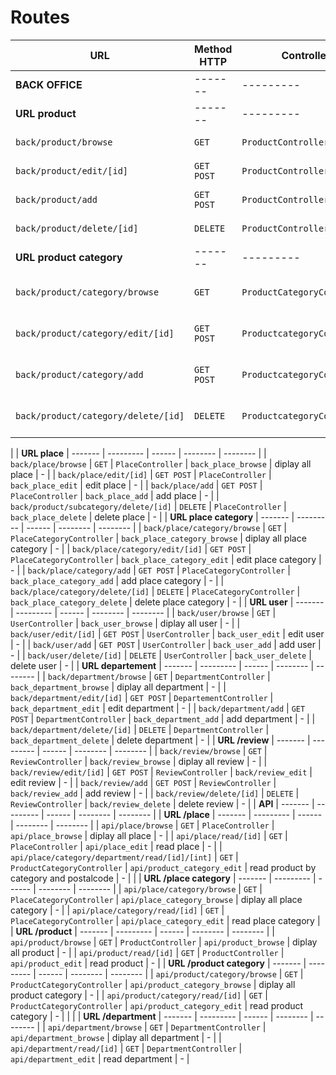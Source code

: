 # Routes

| URL                                    | Method HTTP | Controller                     | name                              | Content                        | Comment  |
| -------------------------------------- | ----------- | ------------------------------ | --------------------------------- | ------------------------------ | -------- |
| **BACK OFFICE**                        | -------     | ---------                      | ------                            | --------                       | -------- |
| **URL product**                        | -------     | ---------                      | ------                            | --------                       | -------- |
| `back/product/browse`                  | `GET`       | `ProductController`            | `back_product_browse`             | diplay all product             | -        |
| `back/product/edit/[id]`               | `GET POST`  | `ProductController`            | `back_product_edit`               | edit product                   | -        |
| `back/product/add`                     | `GET POST`  | `ProductController`            | `back_product_add`                | add product                    | -        |
| `back/product/delete/[id]`             | `DELETE`    | `ProductController`            | `back_product_delete`             | delete product                 | -        |
| **URL product category**               | -------     | ---------                      | ------                            | --------                       | -------- |
| `back/product/category/browse`         | `GET`       | `ProductCategoryController`    | `back_product_category_browse`    | diplay all product category    | -        |
| `back/product/category/edit/[id]`      | `GET POST`  | `ProductcategoryController`    | `back_product_category_edit`      | edit product category          | -        |
| `back/product/category/add`            | `GET POST`  | `ProductcategoryController`    | `back_product_category_add`       | add product category           | -        |
| `back/product/category/delete/[id]`    | `DELETE`    | `ProductcategoryController`    | `back_product_category_delete`    | delete product category        | -        |
|
| **URL place**                          | -------     | ---------                      | ------                            | --------                       | -------- |
| `back/place/browse`                    | `GET`       | `PlaceController`              | `back_place_browse`               | diplay all place               | -        |
| `back/place/edit/[id]`                 | `GET POST`  | `PlaceController`              | `back_place_edit`                 | edit place                     | -        |
| `back/place/add`                       | `GET POST`  | `PlaceController`              | `back_place_add`                  | add place                      | -        |
| `back/product/subcategory/delete/[id]` | `DELETE`    | `PlaceController`              | `back_place_delete`               | delete place                   | -        |
| **URL place category**                 | -------     | ---------                      | ------                            | --------                       | -------- |
| `back/place/category/browse`           | `GET`       | `PlaceCategoryController`      | `back_place_category_browse`      | diplay all place category      | -        |
| `back/place/category/edit/[id]`        | `GET POST`  | `PlaceCategoryController`      | `back_place_category_edit`        | edit place category            | -        |
| `back/place/category/add`              | `GET POST`  | `PlaceCategoryController`      | `back_place_category_add`         | add place category             | -        |
| `back/place/category/delete/[id]`      | `DELETE`    | `PlaceCategoryController`      | `back_place_category_delete`      | delete place category          | -        |
| **URL user**                           | -------     | ---------                      | ------                            | --------                       | -------- |
| `back/user/browse`                     | `GET`       | `UserController`               | `back_user_browse`                | diplay all user                | -        |
| `back/user/edit/[id]`                  | `GET POST`  | `UserController`               | `back_user_edit`                  | edit user                      | -        |
| `back/user/add`                        | `GET POST`  | `UserController`               | `back_user_add`                   | add user                       | -        |
| `back/user/delete/[id]`                | `DELETE`    | `UserController`               | `back_user_delete`                | delete user                    | -        |
| **URL departement**                    | -------     | ---------                      | ------                            | --------                       | -------- |
| `back/department/browse`               | `GET`       | `DepartmentController`         | `back_department_browse`          | diplay all department          | -        |
| `back/department/edit/[id]`            | `GET POST`  | `DepartementController`        | `back_department_edit`            | edit department                | -        |
| `back/department/add`                  | `GET POST`  | `DepartmentController`         | `back_department_add`             | add department                 | -        |
| `back/department/delete/[id]`          | `DELETE`    | `DepartmentController`         | `back_department_delete`          | delete department              | -        |
| **URL /review**                        | -------     | ---------                      | ------                            | --------                       | -------- |
| `back/review/browse`                   | `GET`       | `ReviewController`             | `back/review_browse`              | diplay all review              | -        |
| `back/review/edit/[id]`                | `GET POST`  | `ReviewController`             | `back/review_edit`                | edit review                    | -        |
| `back/review/add`                      | `GET POST`  | `ReviewController`             | `back/review_add`                 | add review                     | -        |
| `back/review/delete/[id]`              | `DELETE`    | `ReviewController`             | `back/review_delete`              | delete review                  | -        |
| **API**                                | -------     | ---------                      | ------                            | --------                       | -------- |
| **URL /place**                         | -------     | ---------                      | ------                            | --------                       | -------- |
| `api/place/browse`                     | `GET`       | `PlaceController`              | `api/place_browse`                | diplay all place               | -        |
| `api/place/read/[id]`                  | `GET`       | `PlaceController`              | `api/place_edit`                  | read place                     | -        |
| `api/place/category/department/read/[id]/[int]`       | `GET`       | `ProductCategoryController`    | `api/product_category_edit`       | read product by category and postalcode          | -        |  |
| **URL /place category**                | -------     | ---------                      | ------                            | --------                       | -------- |
| `api/place/category/browse`            | `GET`       | `PlaceCategoryController`      | `api/place_category_browse`       | diplay all place category      | -        |
| `api/place/category/read/[id]`         | `GET`       | `PlaceCategoryController`      | `api/place_category_edit`         | read place category            |
| **URL /product**                       | -------     | ---------                      | ------                            | --------                       | -------- |
| `api/product/browse`                   | `GET`       | `ProductController`            | `api/product_browse`              | diplay all product             | -        |
| `api/product/read/[id]`                | `GET`       | `ProductController`            | `api/product_edit`                | read product                   | -        |
| **URL /product category**              | -------     | ---------                      | ------                            | --------                       | -------- |
| `api/product/category/browse`          | `GET`       | `ProductCategoryController`    | `api/product_category_browse`     | diplay all product category    | -        |
| `api/product/category/read/[id]`       | `GET`       | `ProductCategoryController`    | `api/product_category_edit`       | read product category          | -        |  |
|
| **URL /department**                    | -------     | ---------                      | ------                            | --------                       | -------- |
| `api/department/browse`                | `GET`       | `DepartmentController`         | `api/department_browse`           | diplay all department          | -        |
| `api/department/read/[id]`             | `GET`       | `DepartmentController`         | `api/department_edit`             | read department                | -        |
